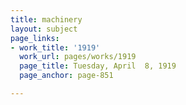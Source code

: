 ```yaml
---
title: machinery
layout: subject
page_links:
- work_title: '1919'
  work_url: pages/works/1919
  page_title: Tuesday, April  8, 1919
  page_anchor: page-851

---
```

